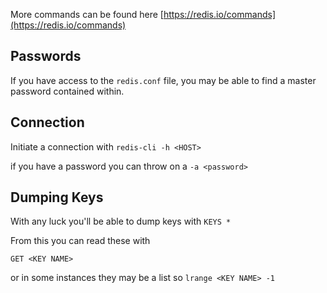 More commands can be found here
[https://redis.io/commands](https://redis.io/commands)

## Passwords
If you have access to the `redis.conf` file, you may be able to find a master password contained within. 

## Connection
Initiate a connection with 
`redis-cli -h <HOST>`

if you have a password you can throw on a `-a <password>`

## Dumping Keys
With any luck you'll be able to dump keys with
`KEYS *`

From this you can read these with 

`GET <KEY NAME>`

or in some instances they may be a list so 
`lrange <KEY NAME> -1`


